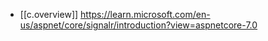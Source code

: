 
- [[c.overview]] https://learn.microsoft.com/en-us/aspnet/core/signalr/introduction?view=aspnetcore-7.0